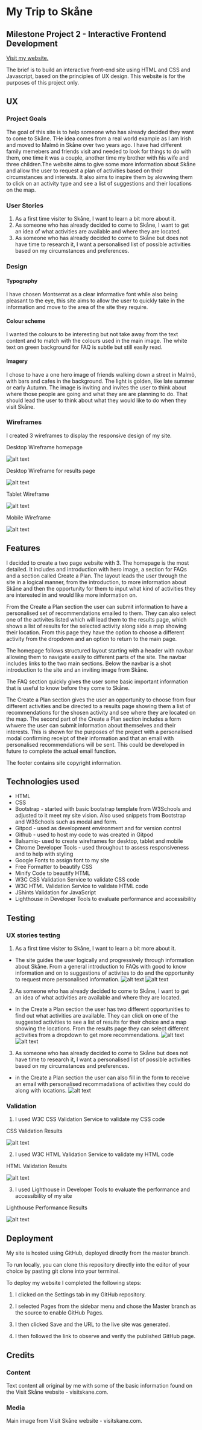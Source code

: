 # My Trip to Skåne

## Milestone Project 2 - Interactive Frontend Development

[Visit my website.](https://lorrainehanlon.github.io/my-trip-to-sk-ne-MS2/)

The brief is to build an interactive front-end site using HTML and CSS and Javascript, based on the principles of UX design. This website is for the purposes of this project only.

## UX

### Project Goals
The goal of this site is to help someone who has already decided they want to come to Skåne. THe idea comes from a real world example as I am Irish and moved to Malmö in Skåne over two years ago. I have had different family memebers and friends visit and needed to look for things to do with them, one time it was a couple, another time my brother with his wife and three children.The website aims to give some more information about Skåne and allow the user to request a plan of activities based on their circumstances and interests. It also aims to inspire them by alowwing them to click on an activity type and see a list of suggestions and their locations on the map.  

### User Stories

1. As a first time visiter to Skåne, I want to learn a bit more about it.
2. As someone who has already decided to come to Skåne, I want to get an idea of what activities are available and where they are located.
3. As someone who has already decided to come to Skåne but does not have time to research it, I want a personalised list of possible activities based on my circumstances and preferences.



### Design

#### Typography
I have chosen Montserrat as a clear informative font while also being pleasant to the eye, this site aims to allow the user to quickly take in the information and move to the area of the site they require. 

#### Colour scheme
I wanted the colours to be interesting but not take away from the text content and to match with the colours used in the main image. The white text on green background for FAQ is subtle but still easily read. 

#### Imagery
I chose to have a one hero image of friends walking down a street in Malmö, with bars and cafes in the background. The light is golden, like late summer or early Autumn. The image is inviting and invites the user to think about where those people are going and what they are are planning to do. That should lead the user to think about what they would like to do when they visit Skåne. 

### Wireframes
I created 3 wireframes to display the responsive design of my site.

Desktop Wireframe homepage

![alt text](assets/images/readme/desktop.PNG) 

Desktop Wireframe for results page

![alt text](assets/images/readme/Map.PNG) 

Tablet Wireframe

![alt text](assets/images/readme/tablet.PNG) 

Mobile Wireframe

![alt text](assets/images/readme/iphone.PNG) 


## Features
I decided to create a two page website with 3. The homepage is the most detailed. It includes and introduction with hero image, a section for FAQs and a section called Create a Plan. The layout leads the user through the site in a logical manner, from the introduction, to more information about Skåne and then the opportunity for them to input what kind of activities they are interested in and would like more information on. 

From the Create a Plan section the user can submit information to have a personalised set of recommendations emailed to them. They can also select one of the activites listed which will lead them to the results page, which shows a list of results for the selected activity along side a map showing their location. From this page they have the option to choose a different activity from the dropdown and an option to return to the main page.

The homepage follows structured layout starting with a header with navbar allowing them to navigate easily to different parts of the site. The navbar includes links to the two main sections. Below the navbar is a shot introduction to the site and an inviting image from Skåne.

The FAQ section quickly gives the user some basic important information that is useful to know before they come to Skåne.

The Create a Plan section gives the user an opportunity to choose from four different activities and be directed to a results page showing them a list of recommendations for the shosen activity and see where they are located on the map. The second part of the Create a Plan section includes a form whwere the user can submit information about themselves and their interests. This is shown for the purposes of the project with a personalised modal confirming receipt of their information and that an email with personalised recommendations will be sent. This could be developed in future to complete the actual email function.

The footer contains site copyright information. 

## Technologies used
* HTML
* CSS
* Bootstrap - started with basic bootstrap template from W3Schools and adjusted to it meet my site vision. Also used snippets from Bootstrap and W3Schools such as modal and form.
* Gitpod - used as development environment and for version control
* Github - used to host my code to was created in Gitpod
* Balsamiq- used to create wireframes for desktop, tablet and mobile
* Chrome Developer Tools - used throughout to assess responsiveness and to help with styling
* Google Fonts to assign font to my site
* Free Formatter to beautify CSS
* Minify Code to beautify HTML
* W3C CSS Validation Service to validate CSS code
* W3C HTML Validation Service to validate HTML code
* JShints Validation for JavaScript
* Lighthouse in Developer Tools to evaluate performance and accessibility


## Testing

### UX stories testing

1. As a first time visiter to Skåne, I want to learn a bit more about it.
* The site guides the user logically and progressively through information about Skåne. From a general introduction to FAQs with good to know information and on to suggestions of activites to do and the opportunity to request more personalised information.
![alt text](assets/images/readme/Intro.PNG)
![alt text](assets/images/readme/FAQs.PNG)
2. As someone who has already decided to come to Skåne, I want to get an idea of what activities are available and where they are located.
* In the Create a Plan section the user has two different opportunities to find out what activities are available. They can click on one of the suggested activities to see a list of results for their choice and a map showing the locations. From the results page they can select different activities from a dropdown to get more recommendations.
![alt text](assets/images/readme/selectActivity.PNG) 
![alt text](assets/images/readme/results.PNG)
3. As someone who has already decided to come to Skåne but does not have time to research it, I want a personalised list of possible activities based on my circumstances and preferences.
* in the Create a Plan section the user can also fill in the form to receive an email with personalised recommadations of activities they could do along with locations.
![alt text](assets/images/readme/form.PNG)


### Validation

1. I used W3C CSS Validation Service to validate my CSS code

CSS Validation Results

![alt text](assets/images/readme/cssvalidator.PNG) 

2. I used W3C HTML Validation Service to validate my HTML code 

HTML Validation Results

![alt text](assets/images/readme/htmlvalidator.png) 


3. I used Lighthouse in Developer Tools to evaluate the performance and accessibility of my site

Lighthouse Performance Results

![alt text](assets/images/readme/lighthouse.PNG) 

## Deployment

My site is hosted using GitHub, deployed directly from the master branch. 

To run locally, you can clone this repository directly into the editor of your choice by pasting git clone into your terminal. 

To deploy my website I completed the following steps:

1. I clicked on the Settings tab in my GitHub repository.


2. I selected Pages from the sidebar menu and chose the Master branch as the source to enable GitHub Pages.


3. I then clicked Save and the URL to the live site was generated.

4. I then followed the link to observe and verify the published GitHub page. 


## Credits 

### Content
Text content all original by me with some of the basic information found on the Visit Skåne website - visitskane.com. 

### Media
Main image from Visit Skåne website - visitskane.com.

